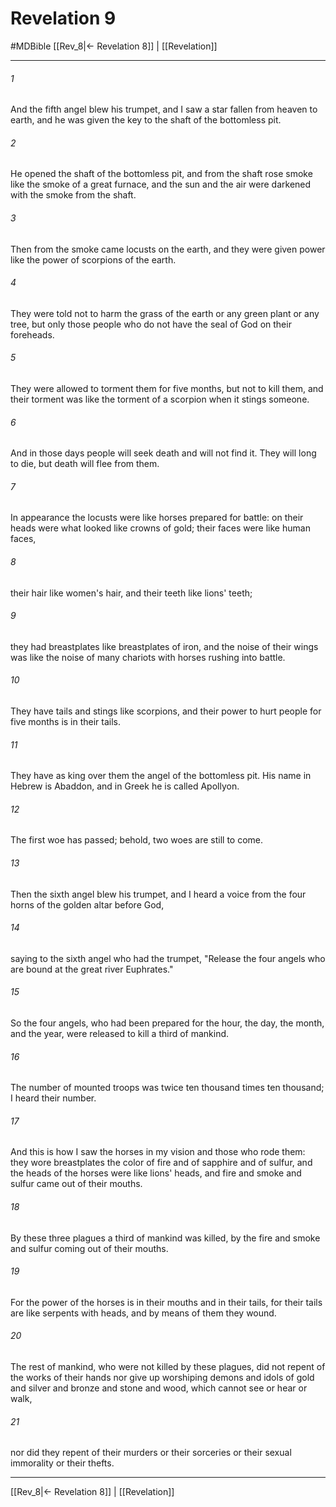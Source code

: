 # Revelation 9
#MDBible
[[Rev_8|← Revelation 8]] | [[Revelation]]

***

###### 1 

And the fifth angel blew his trumpet, and I saw a star fallen from heaven to earth, and he was given the key to the shaft of the bottomless pit. 

###### 2 

He opened the shaft of the bottomless pit, and from the shaft rose smoke like the smoke of a great furnace, and the sun and the air were darkened with the smoke from the shaft. 

###### 3 

Then from the smoke came locusts on the earth, and they were given power like the power of scorpions of the earth. 

###### 4 

They were told not to harm the grass of the earth or any green plant or any tree, but only those people who do not have the seal of God on their foreheads. 

###### 5 

They were allowed to torment them for five months, but not to kill them, and their torment was like the torment of a scorpion when it stings someone. 

###### 6 

And in those days people will seek death and will not find it. They will long to die, but death will flee from them. 

###### 7 

In appearance the locusts were like horses prepared for battle: on their heads were what looked like crowns of gold; their faces were like human faces, 

###### 8 

their hair like women's hair, and their teeth like lions' teeth; 

###### 9 

they had breastplates like breastplates of iron, and the noise of their wings was like the noise of many chariots with horses rushing into battle. 

###### 10 

They have tails and stings like scorpions, and their power to hurt people for five months is in their tails. 

###### 11 

They have as king over them the angel of the bottomless pit. His name in Hebrew is Abaddon, and in Greek he is called Apollyon. 

###### 12 

The first woe has passed; behold, two woes are still to come. 

###### 13 

Then the sixth angel blew his trumpet, and I heard a voice from the four horns of the golden altar before God, 

###### 14 

saying to the sixth angel who had the trumpet, "Release the four angels who are bound at the great river Euphrates." 

###### 15 

So the four angels, who had been prepared for the hour, the day, the month, and the year, were released to kill a third of mankind. 

###### 16 

The number of mounted troops was twice ten thousand times ten thousand; I heard their number. 

###### 17 

And this is how I saw the horses in my vision and those who rode them: they wore breastplates the color of fire and of sapphire and of sulfur, and the heads of the horses were like lions' heads, and fire and smoke and sulfur came out of their mouths. 

###### 18 

By these three plagues a third of mankind was killed, by the fire and smoke and sulfur coming out of their mouths. 

###### 19 

For the power of the horses is in their mouths and in their tails, for their tails are like serpents with heads, and by means of them they wound. 

###### 20 

The rest of mankind, who were not killed by these plagues, did not repent of the works of their hands nor give up worshiping demons and idols of gold and silver and bronze and stone and wood, which cannot see or hear or walk, 

###### 21 

nor did they repent of their murders or their sorceries or their sexual immorality or their thefts. 

***

[[Rev_8|← Revelation 8]] | [[Revelation]]
